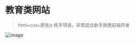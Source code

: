 # 教育类网站
> html+css+原生js 练手项目，非常适合新手熟悉前端开发

![image](https://user-images.githubusercontent.com/25336448/150905240-07974e7a-258a-4623-83fa-25093f0142f9.png)
